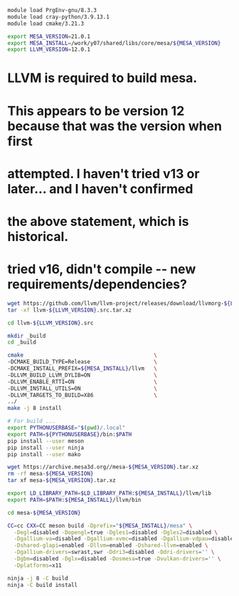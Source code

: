 ```bash
module load PrgEnv-gnu/8.3.3
module load cray-python/3.9.13.1
module load cmake/3.21.3

export MESA_VERSION=21.0.1
export MESA_INSTALL=/work/y07/shared/libs/core/mesa/${MESA_VERSION}
export LLVM_VERSION=12.0.1
```

# LLVM is required to build mesa.
# This appears to be version 12 because that was the version when first
# attempted. I haven't tried v13 or later... and I haven't confirmed
# the above statement, which is historical.
# tried v16, didn't compile -- new requirements/dependencies?


```bash
wget https://github.com/llvm/llvm-project/releases/download/llvmorg-${LLVM_VERSION}/llvm-${LLVM_VERSION}.src.tar.xz
tar -xf llvm-${LLVM_VERSION}.src.tar.xz

cd llvm-${LLVM_VERSION}.src

mkdir _build
cd _build

cmake                                         \
-DCMAKE_BUILD_TYPE=Release                    \
-DCMAKE_INSTALL_PREFIX=${MESA_INSTALL}/llvm   \
-DLLVM_BUILD_LLVM_DYLIB=ON                    \
-DLLVM_ENABLE_RTTI=ON                         \
-DLLVM_INSTALL_UTILS=ON                       \
-DLLVM_TARGETS_TO_BUILD=X86                   \
../
make -j 8 install
```

```bash
# For build ...
export PYTHONUSERBASE="$(pwd)/.local"
export PATH=${PYTHONUSERBASE}/bin:$PATH
pip install --user meson
pip install --user ninja
pip install --user mako

wget https://archive.mesa3d.org//mesa-${MESA_VERSION}.tar.xz
rm -rf mesa-${MESA_VERSION}
tar xf mesa-${MESA_VERSION}.tar.xz

export LD_LIBRARY_PATH=$LD_LIBRARY_PATH:${MESA_INSTALL}/llvm/lib
export PATH=$PATH:${MESA_INSTALL}/llvm/bin

cd mesa-${MESA_VERSION}

CC=cc CXX=CC meson build -Dprefix="${MESA_INSTALL}/mesa" \
  -Degl=disabled -Dopengl=true -Dgles1=disabled -Dgles2=disabled \
  -Dgallium-va=disabled -Dgallium-xvmc=disabled -Dgallium-vdpau=disabled \
  -Dshared-glapi=enabled -Dllvm=enabled -Dshared-llvm=enabled \
  -Dgallium-drivers=swrast,swr -Ddri3=disabled -Ddri-drivers='' \
  -Dgbm=disabled -Dglx=disabled -Dosmesa=true -Dvulkan-drivers='' \
  -Dplatforms=x11

ninja -j 8 -C build
ninja -C build install
```

